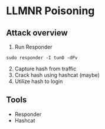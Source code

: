# LLMNR Poisoning
## Attack overview
1. Run Responder
```
sudo responder -I tun0 -dPv
```
2. Capture hash from traffic
3. Crack hash using hashcat (maybe)
4. Utilize hash to login
## Tools
- Responder
- Hashcat
